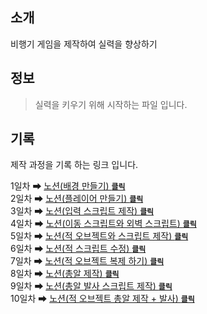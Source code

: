 ## 소개
비행기 게임을 제작하여 실력을 향상하기
<br>

## 정보
> 실력을 키우기 위해 시작하는 파일 입니다.

## 기록
제작 과정을 기록 하는 링크 입니다.

1일차 ➡ [노션(배경 만들기) <code>**클릭**</code>](https://jogkfkd.notion.site/1-92ad544aeeda411db9a4445b57c99e4a?pvs=4)<br>
2일차 ➡ [노션(플레이어 만들기) <code>**클릭**</code>](https://jogkfkd.notion.site/2-3cf8ff581d7d47e29a0fe83b656386ec?pvs=4)<br>
3일차 ➡ [노션(입력 스크립트 제작) <code>**클릭**</code>](https://jogkfkd.notion.site/3-ce88d047699f413bb8a7a5ff71cb2ce0?pvs=4)<br>
4일차 ➡ [노션(이동 스크립트와 외벽 스크립트) <code>**클릭**</code>](https://jogkfkd.notion.site/4-5a36a3cf9d434569a2d5bf41233c5885?pvs=4)<br>
5일차 ➡ [노션(적 오브젝트와 스크립트 제작) <code>**클릭**</code>](https://jogkfkd.notion.site/5-300984a3ce9447bbb6d25648bddc8562?pvs=4)<br>
6일차 ➡ [노션(적 스크립트 수정) <code>**클릭**</code>](https://jogkfkd.notion.site/6-6ab0eebbc7704a26a1b6606a50b2b561?pvs=4)<br>
7일차 ➡ [노션(적 오브젝트 복제 하기) <code>**클릭**</code>](https://jogkfkd.notion.site/7-8cb2e0cecf414c2c9d1bee2fadc47efd?pvs=4)<br>
8일차 ➡ [노션(총알 제작) <code>**클릭**</code>](https://jogkfkd.notion.site/6-bc44b110339647b8b750f1af7c5763e2?pvs=4)<br>
9일차 ➡ [노션(총알 발사 스크립트 제작) <code>**클릭**</code>](https://jogkfkd.notion.site/9-699293e39b5a48738c696b8e6dd9a0f9?pvs=4)<br>
10일차 ➡ [노션(적 오브젝트 총알 제작 + 발사) <code>**클릭**</code>](https://jogkfkd.notion.site/10-7c9d8fad92bd4c26a2bba7987764d542?pvs=4)<br>
